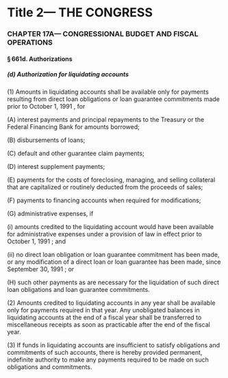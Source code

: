 
# Title 2— THE CONGRESS
### CHAPTER 17A— CONGRESSIONAL BUDGET AND FISCAL OPERATIONS
#### § 661d. Authorizations
##### (d) Authorization for liquidating accounts

(1) Amounts in liquidating accounts shall be available only for payments resulting from direct loan obligations or loan guarantee commitments made prior to October 1, 1991 , for

(A) interest payments and principal repayments to the Treasury or the Federal Financing Bank for amounts borrowed;

(B) disbursements of loans;

(C) default and other guarantee claim payments;

(D) interest supplement payments;

(E) payments for the costs of foreclosing, managing, and selling collateral that are capitalized or routinely deducted from the proceeds of sales;

(F) payments to financing accounts when required for modifications;

(G) administrative expenses, if

(i) amounts credited to the liquidating account would have been available for administrative expenses under a provision of law in effect prior to October 1, 1991 ; and

(ii) no direct loan obligation or loan guarantee commitment has been made, or any modification of a direct loan or loan guarantee has been made, since September 30, 1991 ; or

(H) such other payments as are necessary for the liquidation of such direct loan obligations and loan guarantee commitments.

(2) Amounts credited to liquidating accounts in any year shall be available only for payments required in that year. Any unobligated balances in liquidating accounts at the end of a fiscal year shall be transferred to miscellaneous receipts as soon as practicable after the end of the fiscal year.

(3) If funds in liquidating accounts are insufficient to satisfy obligations and commitments of such accounts, there is hereby provided permanent, indefinite authority to make any payments required to be made on such obligations and commitments.

